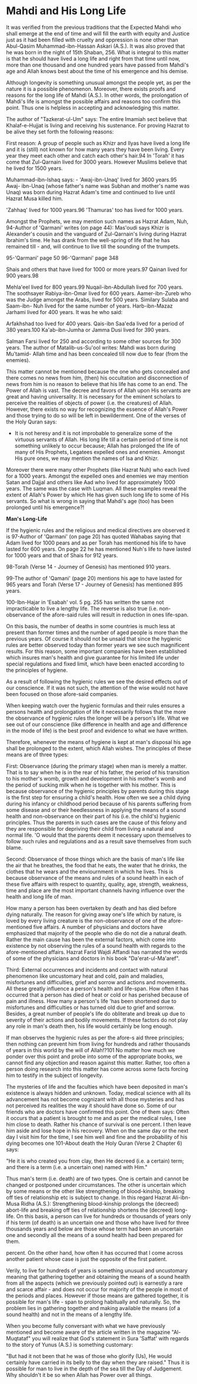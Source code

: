 Mahdi and His Long Life
=======================

It was verified from the previous traditions that the Expected Mahdi
who shall emerge at the end of time and will fill the earth with equity
and Justice just as it had been filled with cruelty and oppression is
none other than Abul-Qasim Muhammad-ibn-Hassan Askari (A.S.). It was
also proved that he was born in the night of 15th Shaban, 256. What is
integral to this matter is that he should have lived a long life and
right from that time until now, more than one thousand and one hundred
years have passed from Mahdi's age and Allah knows best about the time
of his emergence and his demise.

Although longevity is something unusual amongst the people yet, as per
the nature it is a possible phenomenon. Moreover, there exists proofs
and reasons for the long life of Mahdi (A.S.). In other words, the
prolongation of Mahdi's life is amongst the possible affairs and reasons
too confirm this point. Thus one is helpless in accepting and
acknowledging this matter.

The author of "Tazkerat-ul-Um" says: The entire Imamiah sect believe
that Khalaf-e-Hujjat is living and receiving his sustenance. For proving
Hazrat to be alive they set forth the following reasons:

First reason: A group of people such as Khizr and Ilyas have lived a
long life and it is (still) not known for how many years they have been
living. Every year they meet each other and catch each other's hair.94
In 'Torah' it has come that Zul-Qarnain lived for 3000 years. However
Muslims believe that he lived for 1500 years.

Muhammad-ibn-Ishaq says: - 'Awaj-ibn-Unaq' lived for 3600 years.95
Awaj- ibn-Unaq (whose father's name was Subhan and mother's name was
Unaq) was born during Hazrat Adam's time and continued to live until
Hazrat Musa killed him.

'Zahhaq' lived for 1000 years.96 'Thamuras' too has lived for 1000
years.

Amongst the Prophets, we may mention such names as Hazrat Adam, Nuh,
94-Author of 'Qarmani' writes (on page 44): Mas'oudi says Khizr is
Alexander's cousin and the vanguard of Zul-Qarnain's living during
Hazrat Ibrahim's time. He has drank from the well-spring of life that he
has remained till - and, will continue to live till the sounding of the
trumpets.

95-'Qarmani' page 50
96-'Qarmani' page 348

Shais and others that have lived for 1000 or more years.97 Qainan lived
for 900 years.98

Mehla'eel lived for 800 years.99 Nuqail-ibn-Abdullah lived for 700
years. The soothsayer Rabiya-ibn-Omar lived for 600 years.
Aamer-ibn-Zureb who was the Judge amongst the Arabs, lived for 500
years. Similary Sulaba and Saam-ibn- Nuh lived for the same number of
years. Harb-ibn-Mazaz Jarhami lived for 400 years. It was he who said:

Arfakhshad too lived for 400 years. Qais-ibn Saa'eda lived for a period
of 380 years.100 Ka'ab-ibn-Jumha or Jamma Dusi lived for 390 years.

Salman Farsi lived for 250 and according to some other sources for 300
years. The author of Matalib-us-Su'ool writes: Mahdi was born during
Mu'tamid- Allah time and has been concealed till now due to fear (from
the enemies).

This matter cannot be mentioned because the one who gets concealed and
there comes no news from him, (then) his occultation and disconnection
of news from him is no reason to believe that his life has come to an
end. The Power of Allah is vast. The decree and favors of Allah upon His
servants are great and having universality. It is necessary for the
eminent scholars to perceive the realities of objects of power (i.e. the
creatures) of Allah. However, there exists no way for recognizing the
essence of Allah's Power and those trying to do so will be left in
bewilderment. One of the verses of the Holy Quran says:

- It is not heresy and it is not improbable to generalize some of the
virtuous servants of Allah. His long life till a certain period of time
is not something unlikely to occur because; Allah has prolonged the life
of many of His Prophets, Legatees expelled ones and enemies. Amongst His
pure ones, we may mention the names of Isa and Khizr.

Moreover there were many other Prophets (like Hazrat Nuh) who each
lived for a 1000 years. Amongst the expelled ones and enemies we may
mention Satan and Dajjal and others like Aad who lived for approximately
1000 years. The same was the case with Luqman. All these examples reveal
the extent of Allah's Power by which He has given such long life to some
of His servants. So what is wrong in saying that Mahdi's age (too) has
been prolonged until his emergence?!

**Man's Long-Life**

If the hygienic rules and the religious and medical directives are
observed it is 97-Author of 'Qarmani' (on page 20) has quoted Wahabas
saying that Adam lived for 1000 pears and as per Torah has mentioned his
life to have lasted for 600 years. On page 22 he has mentioned Nuh's
life to have lasted for 1000 years and that of Shais for 912 years.

98-Torah (Verse 14 - Journey of Genesis) has mentioned 910 years.

99-The author of 'Qamani' (page 20) mentions his age to have lasted for
965 years and Torah (Verse 17 - Journey of Genesis) has mentioned 895
years.

100-Ibn-Hajar in 'Esabah' vol. 5 pg. 255 has written the same not
impracticable to live a lengthy life. The reverse is also true (i.e.
non- observance of the afore-said rules will result in reduction in ones
life-span.

On this basis, the number of deaths in some countries is much less at
present than former times and the number of aged people is more than the
previous years. Of course it should not be unsaid that since the
hygienic rules are better observed today than former years we see such
magnificent results. For this reason, some important companies have been
established which insures man's health and give guarantee for his
limited life under special regulations and fixed limit, which have been
enacted according to the principles of hygiene.

As a result of following the hygienic rules we see the desired effects
out of our conscience. If it was not such, the attention of the wise
would not have been focused on those afore-said companies.

When keeping watch over the hygienic formulas and their rules ensures a
persons health and prolongation of life it necessarily follows that the
more the observance of hygienic rules the longer will be a person's
life. What we see out of our conscience (like difference in health and
age and difference in the mode of life) is the best proof and evidence
to what we have written.

Therefore, whenever the means of hygiene is kept at man's disposal his
age shall be prolonged to the extent, which Allah wishes. The principles
of these means are of three types:

First: Observance (during the primary stage) when man is merely a
matter. That is to say when he is in the rear of his father, the period
of his transition to his mother's womb, growth and development in his
mother's womb and the period of sucking milk when he is together with
his mother. This is because observance of the hygienic principles by
parents during this stage is the first step for ensuring a child's
health. How often we see a child dying during his infancy or childhood
period because of his parents suffering from some disease and or their
heedlessness in applying the means of a sound health and non-observance
on their part of his (i.e. the child's) hygienic principles. Thus the
parents in such cases are the cause of this felony and they are
responsible for depriving their child from living a natural and normal
life. 'O would that the parents deem it necessary upon themselves to
follow such rules and regulations and as a result save themselves from
such blame.

Second: Observance of those things which are the basis of man's life
like the air that he breathes, the food that he eats, the water that he
drinks, the clothes that he wears and the enviournment in which he
lives. This is because observance of the means and rules of a sound
health in each of these five affairs with respect to quantity, quality,
age, strength, weakness, time and place are the most important channels
having influence over the health and long life of man.

How many a person has been overtaken by death and has died before dying
naturally. The reason for giving away one's life which by nature, is
loved by every living creature is the non-observance of one of the
afore-mentioned five affairs. A number of physicians and doctors have
emphasized that majority of the people who die do not die a natural
death. Rather the main cause has been the external factors, which come
into existence by not observing the rules of a sound health with regards
to the afore-mentioned affairs. Hazrat Farid Wajdi Affandi has narrated
the words of some of the physicians and doctors in his book
"Da'erat-ul-Ma'aref".

Third: External occurrences and incidents and contact with natural
phenomenon like uncustomary heat and cold, pain and maladies,
misfortunes and difficulties, grief and sorrow and actions and
movements. All these greatly influence a person's health and life-span.
How often it has occurred that a person has died of heat or cold or has
perished because of pain and illness. How many a person's life 'has been
shortened due to misfortunes and difficulties or has turned old due to
grief and sorrow. Besides, a great number of people's life do obliterate
and break up due to severity of their actions and bodily movements. If
these factors do not play any role in man's death then, his life would
certainly be long enough.

If man observes the hygienic rules as per the afore-s aid three
principles; then nothing can prevent him from living for hundreds and
rather thousands of years in this world by the will of Allah!?101 No
matter how much we ponder over this point and probe into some of the
appropriate books, we cannot find any objection and reason against this
matter. Rather, too often a person doing research into this matter has
come across some facts forcing him to testify in the subject of
longevity.

The mysteries of life and the faculties which have been deposited in
man's existence is always hidden and unknown. Today, medical science
with all its advancement has not become cognizant with all those
mysteries and has not perceived its realities the way it should have
done so. Some of our friends who are doctors have confirmed this point.
One of them says: Often it occurs that a patient is brought to me and as
per the medical rules, I see him close to death. Rather his chance of
survival is one percent. I then leave him aside and lose hope in his
recovery. When on the same day or the next day I visit him for the time,
I see him well and fine and the probability of his dying becomes one
101-About death the Holy Quran (Verse 2 Chapter 6) says:

"He it is who created you from clay, then He decreed (i.e. a certain)
term; and there is a term (i.e. a uncertain one) named with Him."

Thus man's term (i.e. death) are of two types. One is certain and
cannot be changed or postponed under circumstances. The other is
uncertain which by some means or the other like strengthening of
blood-kinship, breaking off ties of relationship etc is subject to
change. In this regard Hazrat Ali-ibn-Musa Ridha (A.S.): Strengthening
blood-kinship prolongs the (decreed) abort-life and breaking off ties of
relationship shortens the (decreed) long-life. On this basis, a person
can live for hundreds or thousands of years only if his term (of death)
is an uncertain one and those who have lived for three thousands years
and below are those whose term had been an uncertain one and secondly
all the means of a sound health had been prepared for them.

percent. On the other hand, how often it has occurred that I come
across another patient whose case is just the opposite of the first
patient.

Verily, to live for hundreds of years is something unusual and
uncustomary meaning that gathering together and obtaining the means of a
sound health from all the aspects (which we previously pointed out) is
earnestly a rare and scarce affair - and does not occur for majority of
the people in most of the periods and places. However if those means are
gathered together, it is possible for man's life - span to prolong
habitually and naturally. So, the problem lies in gathering together and
making available the means (of a sound health) and not in the means of a
lengthy life.

When you become fully conversant with what we have previously mentioned
and become aware of the article written in the magazine "Al-Muqtataf"
you will realize that God's statement in Sura 'Saffat' with regards to
the story of Yunus (A.S.) is something customary:

"But had it not been that he was of those who glorify (Us), He would
certainly have carried in its belly to the day when they are raised."
Thus it is possible for man to live in the depth of the sea till the Day
of Judgement. Why shouldn't it be so when Allah has Power over all
things.


